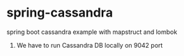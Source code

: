 # spring-cassandra
spring boot cassandra example with mapstruct and lombok

1. We have to run Cassandra DB locally on 9042 port

